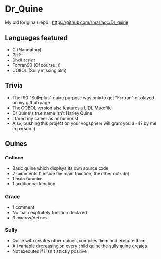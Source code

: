 # Dr_Quine

My old (original) repo : https://github.com/rmarracc/Dr_quine

## Languages featured

- C (Mandatory)
- PHP
- Shell script
- Fortran90 (Of course :))
- COBOL (Sully missing atm)

## Trivia

- The f90 "Sullyplus" quine purpose was only to get "Fortran" displayed on my github page
- The COBOL version also features a LIDL Makefile
- Dr Quine's true name isn't Harley Quine
- I failed my career as an humorist
- Also, pushing this project on your vogsphere will grant you a -42 by me in person :)

## Quines

### Colleen

- Basic quine which displays its own source code
- 2 comments (1 inside the main function, the other outside)
- 1 main function
- 1 additionnal function

### Grace

- 1 comment
- No main explicitely function declared
- 3 macros/defines

### Sully

- Quine with creates other quines, compiles them and execute them
- A i variable decreasing on every child quine the sully quine creates
- Not executed if i isn't strictly positive